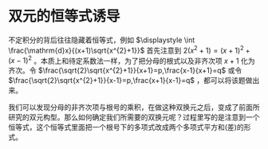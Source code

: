 # 双元的恒等式诱导
不定积分的背后往往隐藏着恒等式，例如 $\displaystyle \int \frac{\mathrm{d}x}{(x+1)\sqrt{x^{2}+1}}$ 首先注意到 $2(x^{2}+1)=(x+1)^{2}+(x-1)^{2}$ 。本质上和待定系数法一样，为了把分母的根式以及非齐次项 $x+1$ 化为齐次。令 $\frac{\sqrt{2}\sqrt{x^{2}+1}}{x+1}=p,\frac{x-1}{x+1}=q$ 或令 $\frac{\sqrt{2}\sqrt{x^{2}+1}}{x-1}=p,\frac{x+1}{x-1}=q$ ，都可以将该题做出来。

我们可以发现分母的非齐次项与根号的乘积，在做这种双换元之后，变成了前面所研究的双元构型。那么如何确定我们所需要的双换元呢？过程里写的是注意到一个恒等式，这个恒等式里面把一个根号下的多项式改成两个多项式平方和(差)的形式。